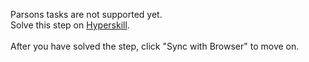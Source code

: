 Parsons tasks are not supported yet. <br>Solve this step on <a href="https://hyperskill.org/learn/step/24774">Hyperskill</a>. <br><br>After you have solved the step, click "Sync with Browser"  to move on.